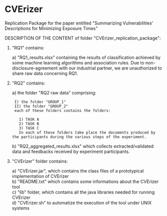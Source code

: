 # CVErizer
Replication Package for the paper entitled "Summarizing Vulnerabilities' Descriptions for Minimizing Exposure Times"

DESCRIPTION OF THE CONTENT of folder "CVErizer_replication_package":
1. "RQ1" contains:
  
	a) "RQ1_results.xlsx" containing the results of classification achieved by some machine learning algorithms and association rules. Due to non-disclosure-agreement with our industrial partner, we are unauthorized to share raw data concerning RQ1.
		
    
2. "RQ2" contains:
  
    a) the folder "RQ2 raw data" comprising:
	
        I) the folder "GROUP_1" 
        II) the folder "GROUP_2"
        each of these folders contains the folders:
		
          1) TASK A
          2) TASK B
          3) TASK C
          In each of these folders take place the documents produced by the participants during the various steps of the experiment.
	
    b) "RQ2_aggregated_results.xlsx" which collects extracted/validated data and feedbacks received by experiment participants.
		

 3. "CVErizer" folder contains: 

    a) "CVErizer.jar", which contains the class files of a prototypical implementation of CVErizer  
    b) "README.txt" which contains some informations about the CVErizer tool  
    c) "lib" folder, which contains all the java libraries needed for running CVErizer   
    d) "CVErizer.sh" to automatize the execution of the tool under UNIX systems  
